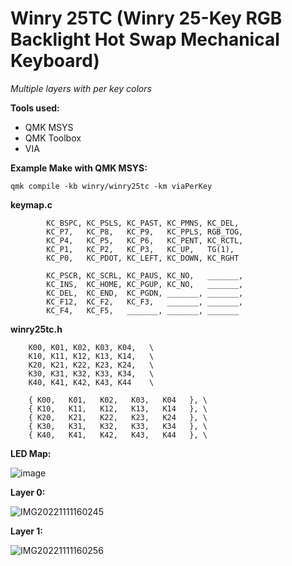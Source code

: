 # Winry 25TC (Winry 25-Key RGB Backlight Hot Swap Mechanical Keyboard)

*Multiple layers with per key colors*

**Tools used:**
- QMK MSYS
- QMK Toolbox
- VIA

**Example Make with QMK MSYS:**
```
qmk compile -kb winry/winry25tc -km viaPerKey
```

**keymap.c**
```
        KC_BSPC, KC_PSLS, KC_PAST, KC_PMNS, KC_DEL,
        KC_P7,   KC_P8,   KC_P9,   KC_PPLS, RGB_TOG,
        KC_P4,   KC_P5,   KC_P6,   KC_PENT, KC_RCTL,
        KC_P1,   KC_P2,   KC_P3,   KC_UP,   TG(1),
        KC_P0,   KC_PDOT, KC_LEFT, KC_DOWN, KC_RGHT

        KC_PSCR, KC_SCRL, KC_PAUS, KC_NO,   _______,
        KC_INS,  KC_HOME, KC_PGUP, KC_NO,   _______,
        KC_DEL,  KC_END,  KC_PGDN, _______, _______,
        KC_F12,  KC_F2,   KC_F3,   _______, _______,
        KC_F4,   KC_F5,   _______, _______, _______
```

**winry25tc.h**
```
    K00, K01, K02, K03, K04,   \
    K10, K11, K12, K13, K14,   \
    K20, K21, K22, K23, K24,   \
    K30, K31, K32, K33, K34,   \
    K40, K41, K42, K43, K44    \

    { K00,   K01,   K02,   K03,   K04   }, \
    { K10,   K11,   K12,   K13,   K14   }, \
    { K20,   K21,   K22,   K23,   K24   }, \
    { K30,   K31,   K32,   K33,   K34   }, \
    { K40,   K41,   K42,   K43,   K44   }, \
```

**LED Map:**

![image](https://user-images.githubusercontent.com/78761379/200986962-b5673965-1834-4bab-a3a2-43af94b449e0.png)
 
 **Layer 0:**
 
![IMG20221111160245](https://user-images.githubusercontent.com/78761379/201430664-39b9d7b3-0d74-47f4-aaef-9c34105327d6.jpg)

**Layer 1:**

![IMG20221111160256](https://user-images.githubusercontent.com/78761379/201430712-acfef1a8-987f-445a-bf20-088273fd380e.jpg)
